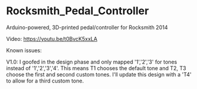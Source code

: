 # Rocksmith_Pedal_Controller
Arduino-powered, 3D-printed pedal/controller for Rocksmith 2014

Video: https://youtu.be/t0BvcK5xxLA

Known issues: 

V1.0: I goofed in the design phase and only mapped '1','2','3' for tones instead of '1','2','3','4'. This means T1 chooses the default tone and T2, T3 choose the first and second custom tones. I'll update this design with a 'T4' to allow for a third custom tone.
